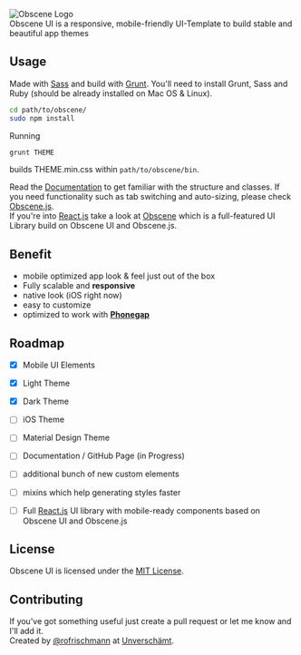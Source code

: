 ![Obscene Logo](https://raw.githubusercontent.com/unverschaemt/Obscene-UI/gh-pages/res/obscene.png)    
Obscene UI is a responsive, mobile-friendly UI-Template to build stable and beautiful app themes


## Usage ##
Made with [Sass](http://sass-lang.com/) and build with [Grunt](http://gruntjs.com/).
You'll need to install Grunt, Sass and Ruby (should be already installed on Mac OS & Linux).


```sh
cd path/to/obscene/
sudo npm install
```

Running
```sh
grunt THEME
```
builds THEME.min.css within `path/to/obscene/bin`.

Read the [Documentation](http://unverschaemt.github.io/Obscene-Theme/docs/) to get familiar with the structure and classes.
If you need functionality such as tab switching and auto-sizing, please check [Obscene.js](https://github.com/unverschaemt/Obscene.js).   
If you're into [React.js](https://facebook.github.io/react/) take a look at [Obscene](https://github.com/unverschaemt/Obscene) which is a full-featured UI Library build on Obscene UI and Obscene.js.

## Benefit ##
* mobile optimized app look & feel just out of the box
* Fully scalable and **responsive**
* native look (iOS right now)
* easy to customize
* optimized to work with **[Phonegap](http://phonegap.com/)**

## Roadmap ##
- [x] Mobile UI Elements
- [x] Light Theme
- [x] Dark Theme
- [ ] iOS Theme
- [ ] Material Design Theme
- [ ] Documentation / GitHub Page (in Progress)
- [ ] additional bunch of new custom elements
- [ ] mixins which help generating styles faster
- [ ] Full [React.js](https://facebook.github.io/react/) UI library with mobile-ready components based on Obscene UI and Obscene.js


## License
Obscene UI is licensed under the [MIT License](http://opensource.org/licenses/MIT).

## Contributing
If you've got something useful just create a pull request or let me know and I'll add it.    
Created by [@rofrischmann](http://rofrischmann.de) at [Unverschämt](http://unverschaemt.net).
